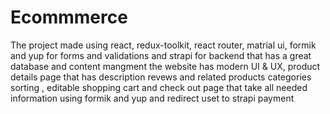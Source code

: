 # Ecommmerce
The project made using react, redux-toolkit, react router, matrial ui, formik and yup for forms and validations and strapi for backend that has a great database and content mangment the website has modern UI & UX, product details page that has description revews and related products categories sorting , editable shopping cart and check out page that take all needed information using formik and yup and redirect uset to strapi payment

